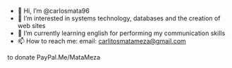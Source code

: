 - 👋 Hi, I’m @carlosmata96
- 👀 I’m interested in systems technology, databases and the creation of web sites
- 🌱 I’m currently learning english for performing my communication skills
- 📫 How to reach me:
email: carlitosmatameza@gmail.com

to donate PayPal.Me/MataMeza
<!---
carlosmata96/carlosmata96 is a ✨ special ✨ repository because its `README.md` (this file) appears on your GitHub profile.
You can click the Preview link to take a look at your changes.
--->
